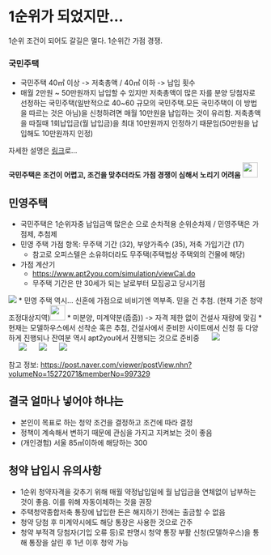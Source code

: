 # 1순위가 되었지만...

1순위 조건이 되어도 갈길은 멀다. 1순위간 가점 경쟁.

### 국민주택
* 국민주택 40㎡ 이상 -> 저축총액 / 40㎡ 이하 -> 납입 횟수
* 매월 2만원 ~ 50만원까지 납입할 수 있지만 저축총액이 많은 자를 분양 당첨자로 선정하는 국민주택(일반적으로 40~60 규모의 국민주택.모든 국민주택이 이 방법을 따르는 것은 아님)을 신청하려면 매월 10만원을 납입하는 것이 유리함. 저축총액을 따질때 1회납입금(월 납입금)을 최대 10만원까지 인정하기 때문임(50만원을 납입해도 10만원까지 인정)

자세한 설명은 [링크](https://apply.lh.or.kr/LH/index.html?gv_url=SIL::CLCC_SIL_0090.xfdl&gv_menuId=10103&gv_param=LCC:Y#GUD::CLCC_GUD_0020:10202)로...

**국민주택은 조건이 어렵고, 조건을 맞추더라도 가점 경쟁이 심해서 노리기 어려움** <img src="https://twemoji.maxcdn.com/2/72x72/1f926-1f3fb-200d-2642-fe0f.png" width="30">

## 민영주택

* 국민주택은 1순위자중 납입금액 많은순 으로 순차적용 순위순차제 / 민영주택은 가점제, 추첨제
* 민영 주택 가점 항목: 무주택 기간 (32), 부양가족수 (35), 저축 가입기간 (17)
	* 참고로 오피스텔은 소유하더라도 무주택(주택법상 주택외의 건물에 해당)
* 가점 계산기
	* https://www.apt2you.com/simulation/viewCal.do
	* 무주택 기간은 만 30세가 되는 날로부터 모집공고 당시기점
<img src="/assets/images/20.png">
* 민영 주택 역시... 신혼에 가점으로 비비기엔 역부족. 믿을 건 추첨. (현재 기준 청약조정대상지역)<img src="https://twemoji.maxcdn.com/2/72x72/1f3b2.png" width="30">
* 미분양, 미계약분(줍줍)) -> 자격 제한 없이 건설사 재량에 맞김
	* 현재는 모델하우스에서 선착순 혹은 추첨, 건설사에서 준비한 사이트에서 신청 등 다양하게 진행되나 잔여분 역시 apt2you에서 진행되는 것으로 준비중

<img src="/assets/images/15.jpg" style="margin-left:20px">

<br>

<img src="/assets/images/13.jpg" style="margin-left:20px">
<img src="/assets/images/14.jpg" style="margin-left:20px">
<img src="/assets/images/12.jpg" style="margin-left:20px">

참고 정보: https://post.naver.com/viewer/postView.nhn?volumeNo=15272071&memberNo=997329

## 결국 얼마나 넣어야 하냐는

* 본인이 목표로 하는 청약 조건을 결정하고 조건에 따라 결정
* 정책이 계속해서 변하기 때문에 관심을 가지고 지켜보는 것이 좋음
* (개인경험) 서울 85㎡이하에 해당하는 300

## 청약 납입시 유의사항
* 1순위 청약자격을 갖추기 위해 매월 약정납입일에 월 납입금을 연체없이 납부하는 것이 좋음. 이를 위해 자동이체하는 것을 권장
* 주택청약종합저축 통장에 납입한 돈은 해지하기 전에는 출금할 수 없음
* 청약 당첨 후 미계약시에도 해당 통장은 사용한 것으로 간주
* 청약 부적격 당첨자(기입 오류 등)로 판명시 청약 통장 부활 신청(모델하우스)을 통해 통장을 살린 후 1년 이후 청약 가능